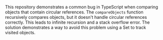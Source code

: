 This repository demonstrates a common bug in TypeScript when comparing objects that contain circular references. The `compareObjects` function recursively compares objects, but it doesn't handle circular references correctly.  This leads to infinite recursion and a stack overflow error. The solution demonstrates a way to avoid this problem using a Set to track visited objects.